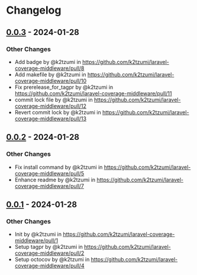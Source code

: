 # Changelog

## [0.0.3](https://github.com/k2tzumi/laravel-coverage-middleware/compare/0.0.2...0.0.3) - 2024-01-28
### Other Changes
- Add badge by @k2tzumi in https://github.com/k2tzumi/laravel-coverage-middleware/pull/8
- Add makefile by @k2tzumi in https://github.com/k2tzumi/laravel-coverage-middleware/pull/10
- Fix prerelease_for_tagpr by @k2tzumi in https://github.com/k2tzumi/laravel-coverage-middleware/pull/11
- commit lock file by @k2tzumi in https://github.com/k2tzumi/laravel-coverage-middleware/pull/12
- Revert commit lock by @k2tzumi in https://github.com/k2tzumi/laravel-coverage-middleware/pull/13

## [0.0.2](https://github.com/k2tzumi/laravel-coverage-middleware/compare/0.0.1...0.0.2) - 2024-01-28
### Other Changes
- Fix install command by @k2tzumi in https://github.com/k2tzumi/laravel-coverage-middleware/pull/5
- Enhance readme by @k2tzumi in https://github.com/k2tzumi/laravel-coverage-middleware/pull/7

## [0.0.1](https://github.com/k2tzumi/laravel-coverage-middleware/commits/0.0.1) - 2024-01-28
### Other Changes
- Init by @k2tzumi in https://github.com/k2tzumi/laravel-coverage-middleware/pull/1
- Setup tagpr by @k2tzumi in https://github.com/k2tzumi/laravel-coverage-middleware/pull/2
- Setup octocov by @k2tzumi in https://github.com/k2tzumi/laravel-coverage-middleware/pull/4
